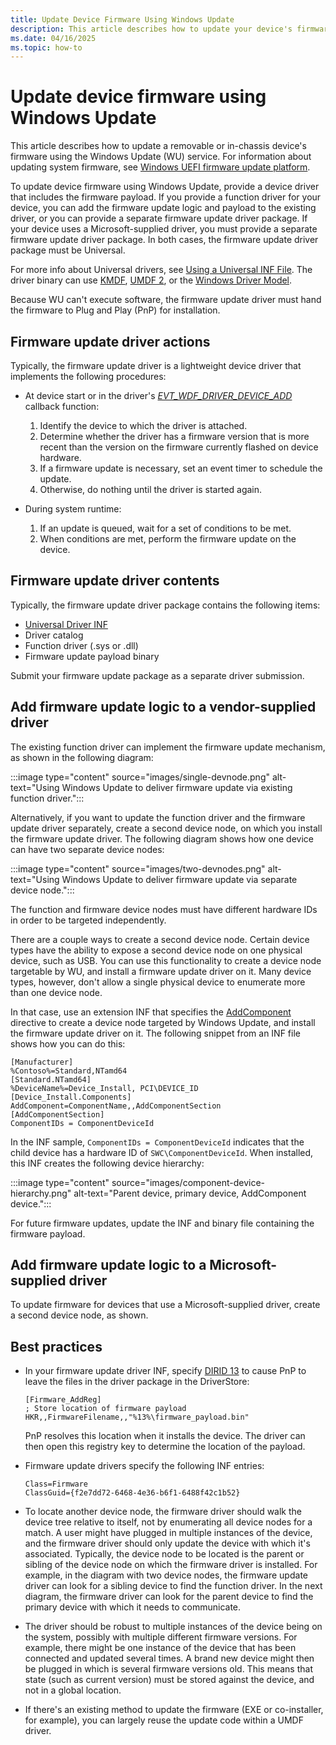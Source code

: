 ```yaml
---
title: Update Device Firmware Using Windows Update
description: This article describes how to update your device's firmware using the Windows Update (WU) service.
ms.date: 04/16/2025
ms.topic: how-to
---
```


# Update device firmware using Windows Update

This article describes how to update a removable or in-chassis device's firmware using the Windows Update (WU) service. For information about updating system firmware, see [Windows UEFI firmware update platform](../bringup/windows-uefi-firmware-update-platform.md).

To update device firmware using Windows Update, provide a device driver that includes the firmware payload. If you provide a function driver for your device, you can add the firmware update logic and payload to the existing driver, or you can provide a separate firmware update driver package. If your device uses a Microsoft-supplied driver, you must provide a separate firmware update driver package. In both cases, the firmware update driver package must be Universal.

For more info about Universal drivers, see [Using a Universal INF File](../install/using-a-universal-inf-file.md). The driver binary can use [KMDF](../wdf/index.md), [UMDF 2](../wdf/getting-started-with-umdf-version-2.md), or the [Windows Driver Model](../kernel/writing-wdm-drivers.md).

Because WU can't execute software, the firmware update driver must hand the firmware to Plug and Play (PnP) for installation.

## Firmware update driver actions

Typically, the firmware update driver is a lightweight device driver that implements the following procedures:

- At device start or in the driver's [*EVT_WDF_DRIVER_DEVICE_ADD*](/windows-hardware/drivers/ddi/wdfdriver/nc-wdfdriver-evt_wdf_driver_device_add) callback function:

    1. Identify the device to which the driver is attached.
    1. Determine whether the driver has a firmware version that is more recent than the version on the firmware currently flashed on device hardware.
    1. If a firmware update is necessary, set an event timer to schedule the update.
    1. Otherwise, do nothing until the driver is started again.

- During system runtime:

    1. If an update is queued, wait for a set of conditions to be met.
    1. When conditions are met, perform the firmware update on the device.

## Firmware update driver contents

Typically, the firmware update driver package contains the following items:

- [Universal Driver INF](using-a-universal-inf-file.md)
- Driver catalog
- Function driver (.sys or .dll)
- Firmware update payload binary

Submit your firmware update package as a separate driver submission.

## Add firmware update logic to a vendor-supplied driver

The existing function driver can implement the firmware update mechanism, as shown in the following diagram:

:::image type="content" source="images/single-devnode.png" alt-text="Using Windows Update to deliver firmware update via existing function driver.":::

Alternatively, if you want to update the function driver and the firmware update driver separately, create a second device node, on which you install the firmware update driver. The following diagram shows how one device can have two separate device nodes:

:::image type="content" source="images/two-devnodes.png" alt-text="Using Windows Update to deliver firmware update via separate device node.":::

The function and firmware device nodes must have different hardware IDs in order to be targeted independently.

There are a couple ways to create a second device node. Certain device types have the ability to expose a second device node on one physical device, such as USB. You can use this functionality to create a device node targetable by WU, and install a firmware update driver on it. Many device types, however, don't allow a single physical device to enumerate more than one device node.

In that case, use an extension INF that specifies the [AddComponent](../install/inf-addcomponent-directive.md) directive to create a device node targeted by Windows Update, and install the firmware update driver on it. The following snippet from an INF file shows how you can do this:

```inf
[Manufacturer]
%Contoso%=Standard,NTamd64
[Standard.NTamd64]
%DeviceName%=Device_Install, PCI\DEVICE_ID
[Device_Install.Components]
AddComponent=ComponentName,,AddComponentSection
[AddComponentSection]
ComponentIDs = ComponentDeviceId
```

In the INF sample, `ComponentIDs = ComponentDeviceId` indicates that the child device has a hardware ID of `SWC\ComponentDeviceId`. When installed, this INF creates the following device hierarchy:

:::image type="content" source="images/component-device-hierarchy.png" alt-text="Parent device, primary device, AddComponent device.":::

For future firmware updates, update the INF and binary file containing the firmware payload.

## Add firmware update logic to a Microsoft-supplied driver

To update firmware for devices that use a Microsoft-supplied driver, create a second device node, as shown.

## Best practices

- In your firmware update driver INF, specify [DIRID 13](using-dirids.md) to cause PnP to leave the files in the driver package in the DriverStore:

    ```inf
    [Firmware_AddReg]
    ; Store location of firmware payload
    HKR,,FirmwareFilename,,"%13%\firmware_payload.bin"
    ```

    PnP resolves this location when it installs the device. The driver can then open this registry key to determine the location of the payload.

- Firmware update drivers specify the following INF entries:

    ```inf
    Class=Firmware
    ClassGuid={f2e7dd72-6468-4e36-b6f1-6488f42c1b52}
    ```

- To locate another device node, the firmware driver should walk the device tree relative to itself, not by enumerating all device nodes for a match. A user might have plugged in multiple instances of the device, and the firmware driver should only update the device with which it's associated. Typically, the device node to be located is the parent or sibling of the device node on which the firmware driver is installed. For example, in the diagram with two device nodes, the firmware update driver can look for a sibling device to find the function driver. In the next diagram, the firmware driver can look for the parent device to find the primary device with which it needs to communicate.

- The driver should be robust to multiple instances of the device being on the system, possibly with multiple different firmware versions. For example, there might be one instance of the device that has been connected and updated several times. A brand new device might then be plugged in which is several firmware versions old. This means that state (such as current version) must be stored against the device, and not in a global location.

- If there's an existing method to update the firmware (EXE or co-installer, for example), you can largely reuse the update code within a UMDF driver.
